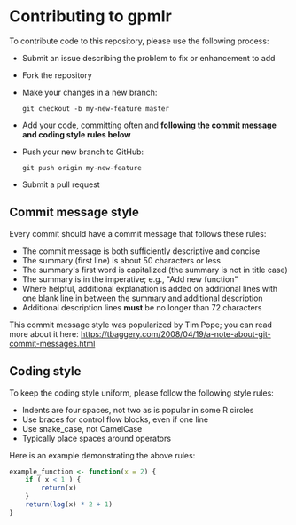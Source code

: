 # Contributing to gpmlr

To contribute code to this repository, please use the following process:
  - Submit an issue describing the problem to fix or enhancement to add
  - Fork the repository
  - Make your changes in a new branch:
  
      ```
      git checkout -b my-new-feature master
      ```
      
  - Add your code, committing often and **following the commit message and
    coding style rules below**
  - Push your new branch to GitHub:
  
      ```
      git push origin my-new-feature
      ```
      
  - Submit a pull request

## Commit message style

Every commit should have a commit message that follows these rules:

  - The commit message is both sufficiently descriptive and concise
  - The summary (first line) is about 50 characters or less
  - The summary's first word is capitalized (the summary is not in title case)
  - The summary is in the imperative; e.g., "Add new function"
  - Where helpful, additional explanation is added on additional lines
    with one blank line in between the summary and additional description
  - Additional description lines **must** be no longer than 72 characters
    
This commit message style was popularized by Tim Pope; you can read more
about it here:
https://tbaggery.com/2008/04/19/a-note-about-git-commit-messages.html

## Coding style

To keep the coding style uniform, please follow the following style rules:

  - Indents are four spaces, not two as is popular in some R circles
  - Use braces for control flow blocks, even if one line
  - Use snake_case, not CamelCase
  - Typically place spaces around operators

Here is an example demonstrating the above rules:

```r
example_function <- function(x = 2) {
    if ( x < 1 ) {
        return(x)
    }
    return(log(x) * 2 + 1)
}
```

